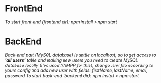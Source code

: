 # **FrontEnd**
*To start front-end (frontend dir): npm install > npm start*


# **BackEnd**
*Back-end part (MySQL database) is settle on localhost, so to get access to ***'all users'*** table and making new users you need to create MySQL database locally (I've used XAMPP for this), change .env file according to youre config and add new user with fields: firstName, lastName, email, password*
*To start back-end (backend dir): npm install > npm start*
